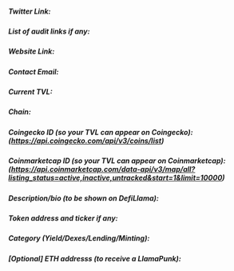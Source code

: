 ##### Twitter Link:


##### List of audit links if any:


##### Website Link:


##### Contact Email:


##### Current TVL:


##### Chain:


##### Coingecko ID (so your TVL can appear on Coingecko): (https://api.coingecko.com/api/v3/coins/list)


##### Coinmarketcap ID (so your TVL can appear on Coinmarketcap): (https://api.coinmarketcap.com/data-api/v3/map/all?listing_status=active,inactive,untracked&start=1&limit=10000)


##### Description/bio (to be shown on DefiLlama):


##### Token address and ticker if any:


##### Category (Yield/Dexes/Lending/Minting):


##### [Optional] ETH addresss (to receive a LlamaPunk):
